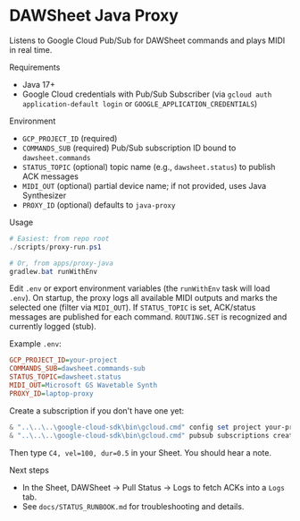 DAWSheet Java Proxy
===================

Listens to Google Cloud Pub/Sub for DAWSheet commands and plays MIDI in real time.

Requirements

- Java 17+
- Google Cloud credentials with Pub/Sub Subscriber (via `gcloud auth application-default login` or `GOOGLE_APPLICATION_CREDENTIALS`)

Environment

- `GCP_PROJECT_ID` (required)
- `COMMANDS_SUB` (required) Pub/Sub subscription ID bound to `dawsheet.commands`
- `STATUS_TOPIC` (optional) topic name (e.g., `dawsheet.status`) to publish ACK messages
- `MIDI_OUT` (optional) partial device name; if not provided, uses Java Synthesizer
- `PROXY_ID` (optional) defaults to `java-proxy`

Usage

```powershell
# Easiest: from repo root
./scripts/proxy-run.ps1

# Or, from apps/proxy-java
gradlew.bat runWithEnv
```

Edit `.env` or export environment variables (the `runWithEnv` task will load `.env`). On startup, the proxy logs all available MIDI outputs and marks the selected one (filter via `MIDI_OUT`). If `STATUS_TOPIC` is set, ACK/status messages are published for each command. `ROUTING.SET` is recognized and currently logged (stub).

Example `.env`:

```ini
GCP_PROJECT_ID=your-project
COMMANDS_SUB=dawsheet.commands-sub
STATUS_TOPIC=dawsheet.status
MIDI_OUT=Microsoft GS Wavetable Synth
PROXY_ID=laptop-proxy
```

Create a subscription if you don't have one yet:

```powershell
& "..\..\..\google-cloud-sdk\bin\gcloud.cmd" config set project your-project
& "..\..\..\google-cloud-sdk\bin\gcloud.cmd" pubsub subscriptions create dawsheet.commands-sub --topic dawsheet.commands
```

Then type `C4, vel=100, dur=0.5` in your Sheet. You should hear a note.

Next steps

- In the Sheet, DAWSheet → Pull Status → Logs to fetch ACKs into a `Logs` tab.
- See `docs/STATUS_RUNBOOK.md` for troubleshooting and details.
